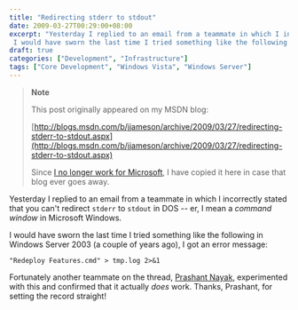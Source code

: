 ```yaml
---
title: "Redirecting stderr to stdout"
date: 2009-03-27T00:29:00+08:00
excerpt: "Yesterday I replied to an email from a teammate in which I incorrectly stated that you can't redirect stderr to stdout in DOS -- er, I mean a command window in Microsoft Windows. 
 I would have sworn the last time I tried something like the following..."
draft: true
categories: ["Development", "Infrastructure"]
tags: ["Core Development", "Windows Vista", "Windows Server"]
---
```


> **Note**
> 
> 
> 	This post originally appeared on my MSDN blog:
> 
> 
> 
> [http://blogs.msdn.com/b/jjameson/archive/2009/03/27/redirecting-stderr-to-stdout.aspx](http://blogs.msdn.com/b/jjameson/archive/2009/03/27/redirecting-stderr-to-stdout.aspx)
> 
> 
> Since
> 	[I no longer work for Microsoft](/blog/jjameson/2011/09/02/last-day-with-microsoft), I have copied it here in case that blog 
> 	ever goes away.


Yesterday I replied to an email from a teammate in which I incorrectly stated  that you can't redirect `stderr` to `stdout` in DOS -- er,  I mean a *command window* in Microsoft Windows.

I would have sworn the last time I tried something like the following in Windows  Server 2003 (a couple of years ago), I got an error message:



```
"Redeploy Features.cmd" > tmp.log 2>&1
```



Fortunately another teammate on the thread, [Prashant Nayak](http://blogs.msdn.com/pnayak), experimented with this  and confirmed that it actually *does* work. Thanks, Prashant, for setting  the record straight!

